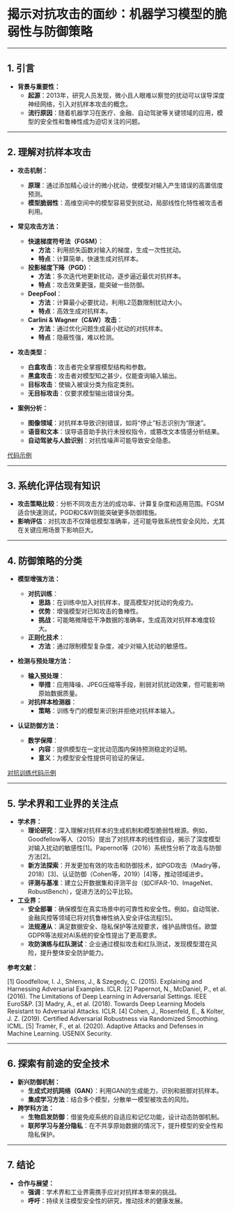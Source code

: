 # **揭示对抗攻击的面纱：机器学习模型的脆弱性与防御策略**

---

## 1. 引言

- **背景与重要性：**
    - **起源**：2013年，研究人员发现，微小且人眼难以察觉的扰动可以误导深度神经网络，引入对抗样本攻击的概念。
    - **流行原因**：随着机器学习在医疗、金融、自动驾驶等关键领域的应用，模型的安全性和鲁棒性成为迫切关注的问题。

---

## 2. 理解对抗样本攻击

- **攻击机制：**
    - **原理**：通过添加精心设计的微小扰动，使模型对输入产生错误的高置信度预测。
    - **模型脆弱性**：高维空间中的模型容易受到扰动，局部线性化特性被攻击者利用。

- **常见攻击方法：**
    - **快速梯度符号法（FGSM）**：
        - **方法**：利用损失函数对输入的梯度，生成一次性扰动。
        - **特点**：计算简单，快速生成对抗样本。
    - **投影梯度下降（PGD）**：
        - **方法**：多次迭代地更新扰动，逐步逼近最优对抗样本。
        - **特点**：攻击效果更强，能突破一些防御。
    - **DeepFool**：
        - **方法**：计算最小必要扰动，利用L2范数限制扰动大小。
        - **特点**：高效生成对抗样本。
    - **Carlini & Wagner（C&W）攻击**：
        - **方法**：通过优化问题生成最小扰动的对抗样本。
        - **特点**：隐蔽性强，难以检测。

- **攻击类型：**
    - **白盒攻击**：攻击者完全掌握模型结构和参数。
    - **黑盒攻击**：攻击者对模型知之甚少，仅能查询输入输出。
    - **目标攻击**：使输入被误分类为指定类别。
    - **无目标攻击**：仅要求模型输出错误分类。

- **案例分析：**
    - **图像领域**：对抗样本导致识别错误，如将“停止”标志识别为“限速”。
    - **语音和文本**：误导语音助手执行未授权指令，或篡改文本情感分析结果。
    - **自动驾驶与人脸识别**：对抗性噪声可能导致安全隐患。

[代码示例](https://colab.research.google.com/drive/1qauDB8nYiQzJtRNFjMcrfrVazc2aW5ia?usp=drive_link)

---

## 3. 系统化评估现有知识

- **攻击策略比较**：分析不同攻击方法的成功率、计算复杂度和适用范围。FGSM适合快速测试，PGD和C&W则能突破更多防御措施。
- **影响评估**：对抗攻击不仅降低模型准确率，还可能导致系统性安全风险，尤其在关键应用场景下影响巨大。

---

## 4. 防御策略的分类

- **模型增强方法：**
    - **对抗训练**：
        - **思路**：在训练中加入对抗样本，提高模型对扰动的免疫力。
        - **优势**：增强模型对已知攻击的鲁棒性。
        - **挑战**：可能略微降低干净数据的准确率，生成高效对抗样本难度较大。
    - **正则化技术**：
        - **方法**：通过限制模型复杂度，减少对输入扰动的敏感性。

- **检测与预处理方法：**
    - **输入预处理**：
        - **举措**：应用降噪、JPEG压缩等手段，削弱对抗扰动效果，但可能影响原始数据质量。
    - **对抗样本检测器**：
        - **策略**：训练专门的模型来识别并拒绝对抗样本输入。

- **认证防御方法：**
    - **数学保障**：
        - **内容**：提供模型在一定扰动范围内保持预测稳定的证明。
        - **意义**：为模型安全性提供可验证的保证。


[对抗训练代码示例](https://colab.research.google.com/drive/1d7Liq0_ucWqFscCRFteEL1iOZvEY1g2j?usp=sharing)

---

## 5. 学术界和工业界的关注点

- **学术界：**
    - **理论研究**：深入理解对抗样本的生成机制和模型脆弱性根源。例如，Goodfellow等人（2015）提出了对抗样本的线性假设，揭示了深度模型对输入扰动的敏感性[1]。Papernot等（2016）系统性分析了攻击与防御方法[2]。
    - **新方法探索**：开发更加有效的攻击和防御技术，如PGD攻击（Madry等，2018）[3]、认证防御（Cohen等，2019）[4]等，推动领域进步。
    - **评测与基准**：建立公开数据集和评测平台（如CIFAR-10、ImageNet、RobustBench），促进方法的公平比较。
- **工业界：**
    - **安全部署**：确保模型在真实场景中的可靠性和安全性。例如，自动驾驶、金融风控等领域已将对抗鲁棒性纳入安全评估流程[5]。
    - **法规遵从**：满足数据安全、隐私保护等法规要求，维护品牌信任。欧盟GDPR等法规对AI系统的安全性提出了更高要求。
    - **攻防演练与红队测试**：企业通过模拟攻击和红队测试，发现模型潜在风险，提升整体安全防护能力。

**参考文献：**

[1] Goodfellow, I. J., Shlens, J., & Szegedy, C. (2015). Explaining and Harnessing Adversarial Examples. ICLR.
[2] Papernot, N., McDaniel, P., et al. (2016). The Limitations of Deep Learning in Adversarial Settings. IEEE EuroS&P.
[3] Madry, A., et al. (2018). Towards Deep Learning Models Resistant to Adversarial Attacks. ICLR.
[4] Cohen, J., Rosenfeld, E., & Kolter, J. Z. (2019). Certified Adversarial Robustness via Randomized Smoothing. ICML.
[5] Tramèr, F., et al. (2020). Adaptive Attacks and Defenses in Machine Learning. USENIX Security.

---

## 6. 探索有前途的安全技术

- **新兴防御机制：**
    - **生成式对抗网络（GAN）**：利用GAN的生成能力，识别和抵御对抗样本。
    - **集成学习方法**：结合多个模型，分散单一模型被攻击的风险。
- **跨学科方法：**
    - **生物启发防御**：借鉴免疫系统的自适应和记忆功能，设计动态防御机制。
    - **联邦学习与差分隐私**：在不共享原始数据的情况下，提升模型的安全性和隐私保护。

---

## 7. 结论

- **合作与展望：**
    - **强调**：学术界和工业界需携手应对对抗样本带来的挑战。
    - **呼吁**：持续关注模型安全性的研究，推动技术的健康发展。
